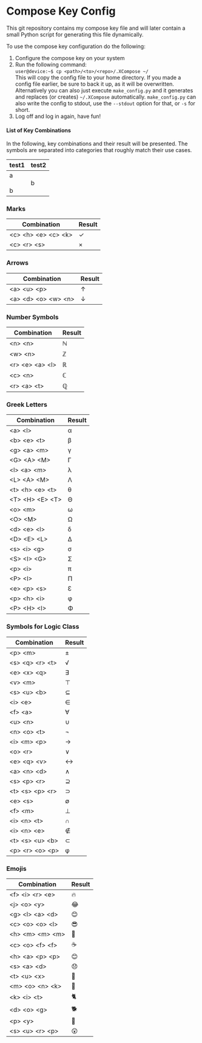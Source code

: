 # Compose Key Config
This git repository contains my compose key file and will later contain a small Python script for generating this file dynamically.

To use the compose key configuration do the following:
1. Configure the compose key on your system
2. Run the following command: <br>
`user@device:~$ cp <path>/<to>/<repo>/.XCompose ~/`<br>
This will copy the config file to your home directory. If you made a config file earlier, be sure to back it up, as it will be overwritten.
<br>Alternatively you can also just execute `make_config.py` and it generates and replaces (or creates) `~/.XCompose` automatically. `make_config.py` can also write the config to stdout, use the `--stdout` option for that, or `-s` for short.    
3. Log off and log in again, have fun!

#### List of Key Combinations
In the following, key combinations and their result will be presented. The symbols are separated into categories that roughly match their use cases.

|test1|test2|
|---|---|
|a<br><br>b|b|

### Marks
|Combination|Result|
|---|---|
| \<c\> \<h\> \<e\> \<c\> \<k\> | ✓ | 
| \<c\> \<r\> \<s\> | × | 
### Arrows
|Combination|Result|
|---|---|
| \<a\> \<u\> \<p\> | ↑ | 
| \<a\> \<d\> \<o\> \<w\> \<n\> | ↓ | 
### Number Symbols
|Combination|Result|
|---|---|
| \<n\> \<n\> | ℕ | 
| \<w\> \<n\> | ℤ | 
| \<r\> \<e\> \<a\> \<l\> | ℝ | 
| \<c\> \<n\> | ℂ | 
| \<r\> \<a\> \<t\> | ℚ | 
### Greek Letters
|Combination|Result|
|---|---|
| \<a\> \<l\> | α | 
| \<b\> \<e\> \<t\> | β | 
| \<g\> \<a\> \<m\> | γ | 
| \<G\> \<A\> \<M\> | Γ | 
| \<l\> \<a\> \<m\> | λ | 
| \<L\> \<A\> \<M\> | Λ | 
| \<t\> \<h\> \<e\> \<t\> | θ | 
| \<T\> \<H\> \<E\> \<T\> | Θ | 
| \<o\> \<m\> | ω | 
| \<O\> \<M\> | Ω | 
| \<d\> \<e\> \<l\> | δ | 
| \<D\> \<E\> \<L\> | Δ | 
| \<s\> \<i\> \<g\> | σ | 
| \<S\> \<I\> \<G\> | Σ | 
| \<p\> \<i\> | π | 
| \<P\> \<I\> | Π | 
| \<e\> \<p\> \<s\> | Ɛ | 
| \<p\> \<h\> \<i\> | φ | 
| \<P\> \<H\> \<I\> | Φ | 
### Symbols for Logic Class
|Combination|Result|
|---|---|
| \<p\> \<m\> | ± | 
| \<s\> \<q\> \<r\> \<t\> | √ | 
| \<e\> \<x\> \<q\> | ∃ | 
| \<v\> \<m\> | ⊤ | 
| \<s\> \<u\> \<b\> | ⊆ | 
| \<i\> \<e\> | ∈ | 
| \<f\> \<a\> | ∀ | 
| \<u\> \<n\> | ∪ | 
| \<n\> \<o\> \<t\> | ¬ | 
| \<i\> \<m\> \<p\> | → | 
| \<o\> \<r\> | ∨ | 
| \<e\> \<q\> \<v\> | ↔ | 
| \<a\> \<n\> \<d\> | ∧ | 
| \<s\> \<p\> \<r\> | ⊇ | 
| \<t\> \<s\> \<p\> \<r\> | ⊃ | 
| \<e\> \<s\> | ∅ | 
| \<f\> \<m\> | ⊥ | 
| \<i\> \<n\> \<t\> | ∩ | 
| \<i\> \<n\> \<e\> | ∉ | 
| \<t\> \<s\> \<u\> \<b\> | ⊂ | 
| \<p\> \<r\> \<o\> \<p\> | φ | 
### Emojis
|Combination|Result|
|---|---|
| \<f\> \<i\> \<r\> \<e\> | 🔥 | 
| \<j\> \<o\> \<y\> | 😂 | 
| \<g\> \<l\> \<a\> \<d\> | 😊 | 
| \<c\> \<o\> \<o\> \<l\> | 😎 | 
| \<h\> \<m\> \<m\> \<m\> | 🤔 | 
| \<c\> \<o\> \<f\> \<f\> | ☕️﻿ | 
| \<h\> \<a\> \<p\> \<p\> | 😊 | 
| \<s\> \<a\> \<d\> | 😞 | 
| \<t\> \<u\> \<x\> | 🐧 | 
| \<m\> \<o\> \<n\> \<k\> | 🙈 | 
| \<k\> \<i\> \<t\> | 🐈 | 
| \<d\> \<o\> \<g\> | 🐕 | 
| \<p\> \<y\> | 🐍 | 
| \<s\> \<u\> \<r\> \<p\> | 😲 | 

